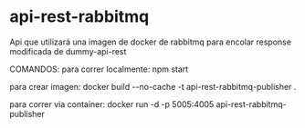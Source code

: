 # api-rest-rabbitmq
Api que utilizará una imagen de docker de rabbitmq para encolar response modificada de dummy-api-rest

COMANDOS:
para correr localmente:
npm start

para crear imagen:
docker build --no-cache -t api-rest-rabbitmq-publisher .

para correr via container:
docker run -d -p 5005:4005 api-rest-rabbitmq-publisher